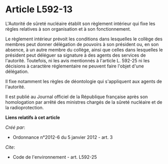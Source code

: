 # Article L592-13

L'Autorité de sûreté nucléaire établit son règlement intérieur qui fixe les règles relatives à son organisation et à son
fonctionnement. 

Le règlement intérieur prévoit les conditions dans lesquelles le collège des membres peut donner délégation de pouvoirs à son
président ou, en son absence, à un autre membre du collège, ainsi que celles dans lesquelles le président peut déléguer sa
signature à des agents des services de l'autorité. Toutefois, ni les avis mentionnés à l'article L. 592-25 ni les décisions à
caractère réglementaire ne peuvent faire l'objet d'une délégation. 

Il fixe notamment les règles de déontologie qui s'appliquent aux agents de l'autorité. 

Il est publié au Journal officiel de la République française après son homologation par arrêté des ministres chargés de la
sûreté nucléaire et de la radioprotection.

**Liens relatifs à cet article**

_Créé par_:

  - Ordonnance n°2012-6 du 5 janvier 2012 - art. 3

_Cite_:

  - Code de l'environnement - art. L592-25
